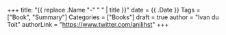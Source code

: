 +++
title: "{{ replace .Name "-" " " | title }}"
date = {{ .Date }}
Tags = ["Book", "Summary"]
Categories = ["Books"]
draft = true
author = "Ivan du Toit"
authorLink = "https://www.twitter.com/anilihst"
+++
